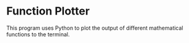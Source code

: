 # Function Plotter

This program uses Python to plot the output of different mathematical functions to the terminal.
